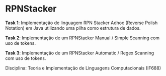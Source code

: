 # RPNStacker

**Task 1**: Implementação de linguagem RPN Stacker Adhoc (Reverse Polish Notation) em Java utilizando uma pilha como estrutura de dados.

**Task 2**: Implementação de um RPNStacker Manual / Simple Scanning com uso de tokens.

**Task 3**: Implementação de um RPNStacker Automatic / Regex Scanning com uso de tokens.

Disciplina: Teoria e Implementação de Linguagens Computacionais (IF688)
